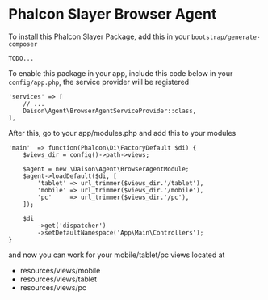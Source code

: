 # Phalcon Slayer Browser Agent


To install this Phalcon Slayer Package, add this in your ``bootstrap/generate-composer``

    TODO...

To enable this package in your app, include this code below in your ``config/app.php``, the service provider will be registered

    'services' => [
        // ...
        Daison\Agent\BrowserAgentServiceProvider::class,
    ],


After this, go to your app/modules.php and add this to your modules

    'main'  => function(Phalcon\Di\FactoryDefault $di) {
        $views_dir = config()->path->views;

        $agent = new \Daison\Agent\BrowserAgentModule;
        $agent->loadDefault($di, [
            'tablet' => url_trimmer($views_dir.'/tablet'),
            'mobile' => url_trimmer($views_dir.'/mobile'),
            'pc'     => url_trimmer($views_dir.'/pc'),
        ]);

        $di
            ->get('dispatcher')
            ->setDefaultNamespace('App\Main\Controllers');
    }


and now you can work for your mobile/tablet/pc views located at
 - resources/views/mobile
 - resources/views/tablet
 - resources/views/pc